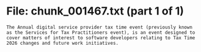 ﻿# File: chunk_001467.txt (part 1 of 1)
```
The Annual digital service provider tax time event (previously known as the Services for Tax Practitioners event), is an event designed to cover matters of interest to software developers relating to Tax Time 2026 changes and future work initiatives.
```

